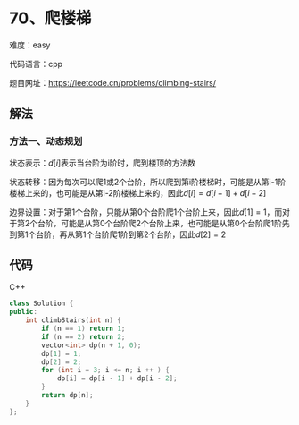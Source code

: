# 70、爬楼梯
难度：easy

代码语言：cpp

题目网址：https://leetcode.cn/problems/climbing-stairs/

## 解法
### 方法一、动态规划
状态表示：$`d[i]`$表示当台阶为i阶时，爬到楼顶的方法数

状态转移：因为每次可以爬1或2个台阶，所以爬到第i阶楼梯时，可能是从第i-1阶楼梯上来的，也可能是从第i-2阶楼梯上来的，因此$`d[i] = d[i - 1] + d[i - 2]`$

边界设置：对于第1个台阶，只能从第0个台阶爬1个台阶上来，因此$`d[1] = 1`$，而对于第2个台阶，可能是从第0个台阶爬2个台阶上来，也可能是从第0个台阶爬1阶先到第1个台阶，再从第1个台阶爬1阶到第2个台阶，因此$`d[2] = 2`$

## 代码

C++

```cpp
class Solution {
public:
    int climbStairs(int n) {
        if (n == 1) return 1;
        if (n == 2) return 2;
        vector<int> dp(n + 1, 0);
        dp[1] = 1;
        dp[2] = 2;
        for (int i = 3; i <= n; i ++ ) {
            dp[i] = dp[i - 1] + dp[i - 2];
        }
        return dp[n];
    }
};
```
